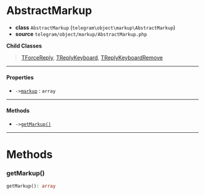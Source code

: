 # AbstractMarkup

- **class** `AbstractMarkup` (`telegram\object\markup\AbstractMarkup`)
- **source** `telegram/object/markup/AbstractMarkup.php`

**Child Classes**

> [TForceReply](classes/telegram/object/markup/TForceReply.md), [TReplyKeyboard](classes/telegram/object/markup/TReplyKeyboard.md), [TReplyKeyboardRemove](classes/telegram/object/markup/TReplyKeyboardRemove.md)

---

#### Properties

- `->`[`markup`](#prop-markup) : `array`

---

#### Methods

- `->`[`getMarkup()`](#method-getmarkup)

---
# Methods

<a name="method-getmarkup"></a>

### getMarkup()
```php
getMarkup(): array
```